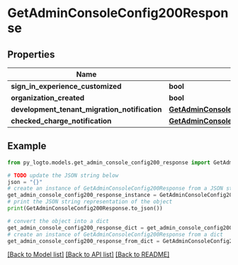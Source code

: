 # GetAdminConsoleConfig200Response


## Properties

Name | Type | Description | Notes
------------ | ------------- | ------------- | -------------
**sign_in_experience_customized** | **bool** |  | 
**organization_created** | **bool** |  | 
**development_tenant_migration_notification** | [**GetAdminConsoleConfig200ResponseDevelopmentTenantMigrationNotification**](GetAdminConsoleConfig200ResponseDevelopmentTenantMigrationNotification.md) |  | [optional] 
**checked_charge_notification** | [**GetAdminConsoleConfig200ResponseCheckedChargeNotification**](GetAdminConsoleConfig200ResponseCheckedChargeNotification.md) |  | [optional] 

## Example

```python
from py_logto.models.get_admin_console_config200_response import GetAdminConsoleConfig200Response

# TODO update the JSON string below
json = "{}"
# create an instance of GetAdminConsoleConfig200Response from a JSON string
get_admin_console_config200_response_instance = GetAdminConsoleConfig200Response.from_json(json)
# print the JSON string representation of the object
print(GetAdminConsoleConfig200Response.to_json())

# convert the object into a dict
get_admin_console_config200_response_dict = get_admin_console_config200_response_instance.to_dict()
# create an instance of GetAdminConsoleConfig200Response from a dict
get_admin_console_config200_response_from_dict = GetAdminConsoleConfig200Response.from_dict(get_admin_console_config200_response_dict)
```
[[Back to Model list]](../README.md#documentation-for-models) [[Back to API list]](../README.md#documentation-for-api-endpoints) [[Back to README]](../README.md)


